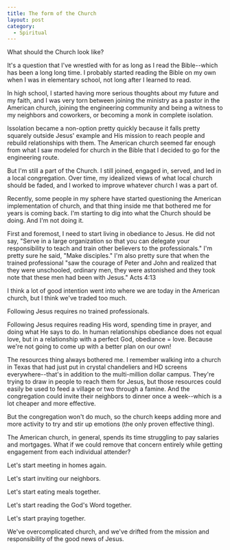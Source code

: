```yaml
---
title: The form of the Church
layout: post
category:
  - Spiritual
---
```

What should the Church look like?

It's a question that I've wrestled with for as long as I read the Bible--which has been a long long time. I probably started reading the Bible on my own when I was in elementary school, not long after I learned to read.

In high school, I started having more serious thoughts about my future and my faith, and I was very torn between joining the ministry as a pastor in the American church, joining the engineering community and being a witness to my neighbors and coworkers, or becoming a monk in complete isolation.

Issolation became a non-option pretty quickly because it falls pretty squarely outside Jesus' example and His mission to reach people and rebuild relationships with them. The American church seemed far enough from what I saw modeled for church in the Bible that I decided to go for the engineering route.

But I'm still a part of the Church. I still joined, engaged in, served, and led in a local congregation. Over time, my idealized views of what local church should be faded, and I worked to improve whatever church I was a part of.

Recently, some people in my sphere have started questioning the American implementation of church, and that thing inside me that bothered me for years is coming back. I'm starting to dig into what the Church should be doing. And I'm not doing it.

First and foremost, I need to start living in obediance to Jesus. He did not say, "Serve in a large organization so that you can delegate your responsibility to teach and train other believers to the professionals." I'm pretty sure he said, "Make disciples." I'm also pretty sure that when the trained professional "saw the courage of Peter and John and realized that they were unschooled, ordinary men, they were astonished and they took note that these men had been with Jesus." Acts 4:13

I think a lot of good intention went into where we are today in the American church, but I think we've traded too much.

Following Jesus requires no trained professionals.

Following Jesus requires reading His word, spending time in prayer, and doing what He says to do. In human relationships obediance does not equal love, but in a relationship with a perfect God, obediance = love. Because we're not going to come up with a better plan on our own!

The resources thing always bothered me. I remember walking into a church in Texas that had just put in crystal chandeliers and HD screens everywhere--that's in addition to the multi-million dollar campus. They're trying to draw in people to reach them for Jesus, but those resources could easily be used to feed a village or two through a famine. And the congregation could invite their neighbors to dinner once a week--which is a lot cheaper and more effective.

But the congregation won't do much, so the church keeps adding more and more activity to try and stir up emotions (the only proven effective thing).

The American church, in general, spends its time struggling to pay salaries and mortgages. What if we could remove that concern entirely while getting engagement from each individual attender?

Let's start meeting in homes again.

Let's start inviting our neighbors.

Let's start eating meals together.

Let's start reading the God's Word together.

Let's start praying together.

We've overcomplicated church, and we've drifted from the mission and responsibility of the good news of Jesus.